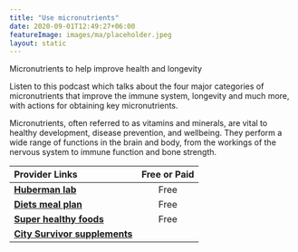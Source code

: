 ```yaml
---
title: "Use micronutrients"
date: 2020-09-01T12:49:27+06:00
featureImage: images/ma/placeholder.jpeg
layout: static
---
```


Micronutrients to help improve health and longevity

Listen to this podcast which talks about the four major categories of micronutrients that improve the immune system, longevity and much more, with actions for obtaining key micronutrients.

Micronutrients, often referred to as vitamins and minerals, are vital to healthy development, disease prevention, and wellbeing. They perform a wide range of functions in the brain and body, from the workings of the nervous system to immune function and bone strength.

| Provider Links      | Free or Paid  |  
| :-----------          | :--------------:      |  
| [**Huberman lab**](https://hubermanlab.com/dr-rhonda-patrick-micronutrients-for-health-and-longevity/) | Free | 
| [**Diets meal plan**](https://www.dietsmealplan.com/micronutrient/) | Free | 
| [**Super healthy foods**](https://thesuperhealthyfood.com/micronutrient-diet-plan-for-weight-loss/) | Free | 
| [**City Survivor supplements**](https://citysurvivor.co.uk/) |  | 
  

<br/><br/>






